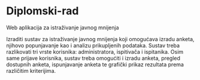 # Diplomski-rad

Web aplikacija za istraživanje javnog mnijenja	

Izraditi sustav za istraživanje javnog mnijenja koji omogućava izradu anketa, njihovo popunjavanje kao i analizu prikupljenih podataka. Sustav treba razlikovati tri vrste korisnika: administratora, ispitivača i ispitanika. Osim same prijave korisnika, sustav treba omogućiti i izradu anketa, pregled dostupnih anketa, ispunjavanje anketa te grafički prikaz rezultata prema različitim kriterijima.	
